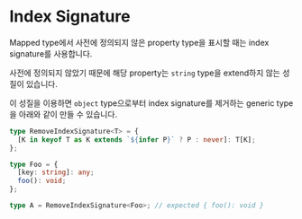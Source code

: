 # Index Signature

Mapped type에서 사전에 정의되지 않은 property type을 표시할 때는 index signature를 사용합니다.

사전에 정의되지 않았기 때문에 해당 property는 `string` type을 extend하지 않는 성질이 있습니다.

이 성질을 이용하면 `object` type으로부터 index signature를 제거하는 generic type을 아래와 같이 만들 수 있습니다.

```ts
type RemoveIndexSignature<T> = {
  [K in keyof T as K extends `${infer P}` ? P : never]: T[K];
};

type Foo = {
  [key: string]: any;
  foo(): void;
};

type A = RemoveIndexSignature<Foo>; // expected { foo(): void }
```
